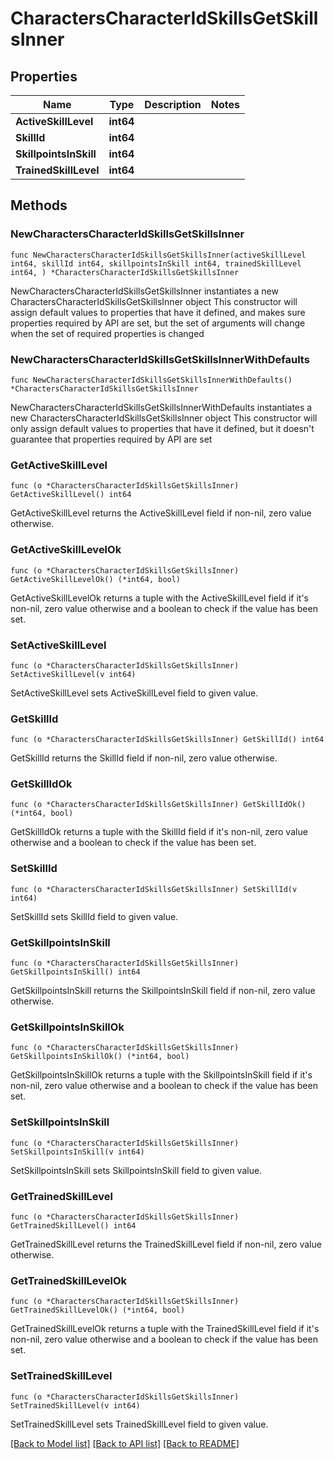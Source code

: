 # CharactersCharacterIdSkillsGetSkillsInner

## Properties

Name | Type | Description | Notes
------------ | ------------- | ------------- | -------------
**ActiveSkillLevel** | **int64** |  | 
**SkillId** | **int64** |  | 
**SkillpointsInSkill** | **int64** |  | 
**TrainedSkillLevel** | **int64** |  | 

## Methods

### NewCharactersCharacterIdSkillsGetSkillsInner

`func NewCharactersCharacterIdSkillsGetSkillsInner(activeSkillLevel int64, skillId int64, skillpointsInSkill int64, trainedSkillLevel int64, ) *CharactersCharacterIdSkillsGetSkillsInner`

NewCharactersCharacterIdSkillsGetSkillsInner instantiates a new CharactersCharacterIdSkillsGetSkillsInner object
This constructor will assign default values to properties that have it defined,
and makes sure properties required by API are set, but the set of arguments
will change when the set of required properties is changed

### NewCharactersCharacterIdSkillsGetSkillsInnerWithDefaults

`func NewCharactersCharacterIdSkillsGetSkillsInnerWithDefaults() *CharactersCharacterIdSkillsGetSkillsInner`

NewCharactersCharacterIdSkillsGetSkillsInnerWithDefaults instantiates a new CharactersCharacterIdSkillsGetSkillsInner object
This constructor will only assign default values to properties that have it defined,
but it doesn't guarantee that properties required by API are set

### GetActiveSkillLevel

`func (o *CharactersCharacterIdSkillsGetSkillsInner) GetActiveSkillLevel() int64`

GetActiveSkillLevel returns the ActiveSkillLevel field if non-nil, zero value otherwise.

### GetActiveSkillLevelOk

`func (o *CharactersCharacterIdSkillsGetSkillsInner) GetActiveSkillLevelOk() (*int64, bool)`

GetActiveSkillLevelOk returns a tuple with the ActiveSkillLevel field if it's non-nil, zero value otherwise
and a boolean to check if the value has been set.

### SetActiveSkillLevel

`func (o *CharactersCharacterIdSkillsGetSkillsInner) SetActiveSkillLevel(v int64)`

SetActiveSkillLevel sets ActiveSkillLevel field to given value.


### GetSkillId

`func (o *CharactersCharacterIdSkillsGetSkillsInner) GetSkillId() int64`

GetSkillId returns the SkillId field if non-nil, zero value otherwise.

### GetSkillIdOk

`func (o *CharactersCharacterIdSkillsGetSkillsInner) GetSkillIdOk() (*int64, bool)`

GetSkillIdOk returns a tuple with the SkillId field if it's non-nil, zero value otherwise
and a boolean to check if the value has been set.

### SetSkillId

`func (o *CharactersCharacterIdSkillsGetSkillsInner) SetSkillId(v int64)`

SetSkillId sets SkillId field to given value.


### GetSkillpointsInSkill

`func (o *CharactersCharacterIdSkillsGetSkillsInner) GetSkillpointsInSkill() int64`

GetSkillpointsInSkill returns the SkillpointsInSkill field if non-nil, zero value otherwise.

### GetSkillpointsInSkillOk

`func (o *CharactersCharacterIdSkillsGetSkillsInner) GetSkillpointsInSkillOk() (*int64, bool)`

GetSkillpointsInSkillOk returns a tuple with the SkillpointsInSkill field if it's non-nil, zero value otherwise
and a boolean to check if the value has been set.

### SetSkillpointsInSkill

`func (o *CharactersCharacterIdSkillsGetSkillsInner) SetSkillpointsInSkill(v int64)`

SetSkillpointsInSkill sets SkillpointsInSkill field to given value.


### GetTrainedSkillLevel

`func (o *CharactersCharacterIdSkillsGetSkillsInner) GetTrainedSkillLevel() int64`

GetTrainedSkillLevel returns the TrainedSkillLevel field if non-nil, zero value otherwise.

### GetTrainedSkillLevelOk

`func (o *CharactersCharacterIdSkillsGetSkillsInner) GetTrainedSkillLevelOk() (*int64, bool)`

GetTrainedSkillLevelOk returns a tuple with the TrainedSkillLevel field if it's non-nil, zero value otherwise
and a boolean to check if the value has been set.

### SetTrainedSkillLevel

`func (o *CharactersCharacterIdSkillsGetSkillsInner) SetTrainedSkillLevel(v int64)`

SetTrainedSkillLevel sets TrainedSkillLevel field to given value.



[[Back to Model list]](../README.md#documentation-for-models) [[Back to API list]](../README.md#documentation-for-api-endpoints) [[Back to README]](../README.md)


